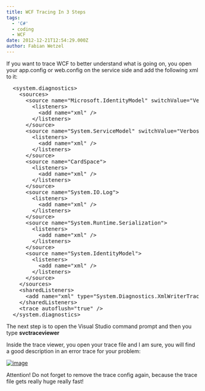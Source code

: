 ```yaml
---
title: WCF Tracing In 3 Steps
tags:
  - 'C#'
  - coding
  - WCF
date: 2012-12-21T12:54:29.000Z
author: Fabian Wetzel
---
```


If you want to trace WCF to better understand what is going on, you open your app.config or web.config on the service side and add the following xml to it:
<pre class="csharpcode">  <span class="kwrd">&lt;</span><span class="html">system.diagnostics</span><span class="kwrd">&gt;</span>
    <span class="kwrd">&lt;</span><span class="html">sources</span><span class="kwrd">&gt;</span>
      <span class="kwrd">&lt;</span><span class="html">source</span> <span class="attr">name</span><span class="kwrd">="Microsoft.IdentityModel"</span> <span class="attr">switchValue</span><span class="kwrd">="Verbose"</span><span class="kwrd">&gt;</span>
        <span class="kwrd">&lt;</span><span class="html">listeners</span><span class="kwrd">&gt;</span>
          <span class="kwrd">&lt;</span><span class="html">add</span> <span class="attr">name</span><span class="kwrd">="xml"</span> <span class="kwrd">/&gt;</span>
        <span class="kwrd">&lt;/</span><span class="html">listeners</span><span class="kwrd">&gt;</span>
      <span class="kwrd">&lt;/</span><span class="html">source</span><span class="kwrd">&gt;</span>
      <span class="kwrd">&lt;</span><span class="html">source</span> <span class="attr">name</span><span class="kwrd">="System.ServiceModel"</span> <span class="attr">switchValue</span><span class="kwrd">="Verbose"</span> <span class="attr">propagateActivity</span><span class="kwrd">="true"</span><span class="kwrd">&gt;</span>
        <span class="kwrd">&lt;</span><span class="html">listeners</span><span class="kwrd">&gt;</span>
          <span class="kwrd">&lt;</span><span class="html">add</span> <span class="attr">name</span><span class="kwrd">="xml"</span> <span class="kwrd">/&gt;</span>
        <span class="kwrd">&lt;/</span><span class="html">listeners</span><span class="kwrd">&gt;</span>
      <span class="kwrd">&lt;/</span><span class="html">source</span><span class="kwrd">&gt;</span>
      <span class="kwrd">&lt;</span><span class="html">source</span> <span class="attr">name</span><span class="kwrd">="CardSpace"</span><span class="kwrd">&gt;</span>
        <span class="kwrd">&lt;</span><span class="html">listeners</span><span class="kwrd">&gt;</span>
          <span class="kwrd">&lt;</span><span class="html">add</span> <span class="attr">name</span><span class="kwrd">="xml"</span> <span class="kwrd">/&gt;</span>
        <span class="kwrd">&lt;/</span><span class="html">listeners</span><span class="kwrd">&gt;</span>
      <span class="kwrd">&lt;/</span><span class="html">source</span><span class="kwrd">&gt;</span>
      <span class="kwrd">&lt;</span><span class="html">source</span> <span class="attr">name</span><span class="kwrd">="System.IO.Log"</span><span class="kwrd">&gt;</span>
        <span class="kwrd">&lt;</span><span class="html">listeners</span><span class="kwrd">&gt;</span>
          <span class="kwrd">&lt;</span><span class="html">add</span> <span class="attr">name</span><span class="kwrd">="xml"</span> <span class="kwrd">/&gt;</span>
        <span class="kwrd">&lt;/</span><span class="html">listeners</span><span class="kwrd">&gt;</span>
      <span class="kwrd">&lt;/</span><span class="html">source</span><span class="kwrd">&gt;</span>
      <span class="kwrd">&lt;</span><span class="html">source</span> <span class="attr">name</span><span class="kwrd">="System.Runtime.Serialization"</span><span class="kwrd">&gt;</span>
        <span class="kwrd">&lt;</span><span class="html">listeners</span><span class="kwrd">&gt;</span>
          <span class="kwrd">&lt;</span><span class="html">add</span> <span class="attr">name</span><span class="kwrd">="xml"</span> <span class="kwrd">/&gt;</span>
        <span class="kwrd">&lt;/</span><span class="html">listeners</span><span class="kwrd">&gt;</span>
      <span class="kwrd">&lt;/</span><span class="html">source</span><span class="kwrd">&gt;</span>
      <span class="kwrd">&lt;</span><span class="html">source</span> <span class="attr">name</span><span class="kwrd">="System.IdentityModel"</span><span class="kwrd">&gt;</span>
        <span class="kwrd">&lt;</span><span class="html">listeners</span><span class="kwrd">&gt;</span>
          <span class="kwrd">&lt;</span><span class="html">add</span> <span class="attr">name</span><span class="kwrd">="xml"</span> <span class="kwrd">/&gt;</span>
        <span class="kwrd">&lt;/</span><span class="html">listeners</span><span class="kwrd">&gt;</span>
      <span class="kwrd">&lt;/</span><span class="html">source</span><span class="kwrd">&gt;</span>
    <span class="kwrd">&lt;/</span><span class="html">sources</span><span class="kwrd">&gt;</span>
    <span class="kwrd">&lt;</span><span class="html">sharedListeners</span><span class="kwrd">&gt;</span>
      <span class="kwrd">&lt;</span><span class="html">add</span> <span class="attr">name</span><span class="kwrd">="xml"</span> <span class="attr">type</span><span class="kwrd">="System.Diagnostics.XmlWriterTraceListener"</span> <span class="attr">initializeData</span><span class="kwrd">="c:\temp\trace.svclog.xml"</span> <span class="kwrd">/&gt;</span>
    <span class="kwrd">&lt;/</span><span class="html">sharedListeners</span><span class="kwrd">&gt;</span>
    <span class="kwrd">&lt;</span><span class="html">trace</span> <span class="attr">autoflush</span><span class="kwrd">="true"</span> <span class="kwrd">/&gt;</span>
  <span class="kwrd">&lt;/</span><span class="html">system.diagnostics</span><span class="kwrd">&gt;</span></pre>

The next step is to open the Visual Studio command prompt and then you type **svctraceviewer**

Inside the trace viewer, you open your trace file and I am sure, you will find a good description in an error trace for your problem:

[![image](image_thumb.png "image")](image.png)

Attention! Do not forget to remove the trace config again, because the trace file gets really huge really fast!


